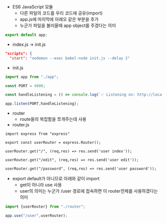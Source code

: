- ES6 JavaScript 모듈
  - 다른 파일의 코드를 우리 코드에 공유(import)
  - app.js에 마지막에 아래오 같은 부분을 추가
  - 누군가 파일을 불러올때 app object를 주겠다는 의미
```js
export default app;
```


- index.js -> init.js
``` json
"scripts": {
  "start": "nodemon --exec babel-node init.js --delay 2"
```

- init.js
```js
import app from "./app";

const PORT = 4000;

const handleListening = () => console.log(`✅ Listening on: http://localhost:${PORT}`);

app.listen(PORT,handleListening);
```
- router
  - route들의 복잡함을 쪼개주는데 사용
- router.js
```!
import express from "express"

export const userRouter = express.Router();

userRouter.get("/", (req,res) => res.send('user index'));

userRouter.get("/edit", (req,res) => res.send('user edit'));

userRouter.get("/password", (req,res) => res.send('user password'));

```
- export default가 아니므로 아래와 같이 import
  - get이 아니라 use 사용
  - user의 의미는 누군가 /user 경로에 접속하면 이 router전체를 사용하겠다는 의미
```js
import {userRouter} from "./router";

app.use("/user",userRouter);
```